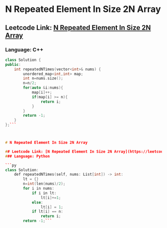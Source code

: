 # N Repeated Element In Size 2N Array

## Leetcode Link: [N Repeated Element In Size 2N Array](https://leetcode.com/problems/n-repeated-element-in-size-2n-array/)
### Language: C++

```cpp
class Solution {
public:
    int repeatedNTimes(vector<int>& nums) {
        unordered_map<int,int> map;
        int n=nums.size();
        n=n/2;
        for(auto &i:nums){
            map[i]++;
            if(map[i] >= n){
                return i;
            }
        }
        return -1;
    }
};```



# N Repeated Element In Size 2N Array

## Leetcode Link: [N Repeated Element In Size 2N Array](https://leetcode.com/problems/n-repeated-element-in-size-2n-array/)
### Language: Python

```py
class Solution:
    def repeatedNTimes(self, nums: List[int]) -> int:
        lt = {}
        n=int(len(nums)/2);
        for i in nums:
            if i in lt:
                lt[i]+=1;
            else:
                lt[i] = 1;           
            if lt[i] == n:
                return i;
        return -1;```



